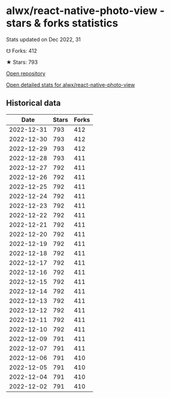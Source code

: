# alwx/react-native-photo-view - stars & forks statistics

Stats updated on Dec 2022, 31

☋ Forks: 412

★ Stars: 793

[Open repository](https://github.com/alwx/react-native-photo-view)

[Open detailed stats for alwx/react-native-photo-view](https://reviewgithub.com/rep/alwx/react-native-photo-view)

## Historical data
| Date | Stars | Forks |
|------|-------|-------|
| 2022-12-31 | 793 | 412 | 
| 2022-12-30 | 793 | 412 | 
| 2022-12-29 | 793 | 412 | 
| 2022-12-28 | 793 | 411 | 
| 2022-12-27 | 792 | 411 | 
| 2022-12-26 | 792 | 411 | 
| 2022-12-25 | 792 | 411 | 
| 2022-12-24 | 792 | 411 | 
| 2022-12-23 | 792 | 411 | 
| 2022-12-22 | 792 | 411 | 
| 2022-12-21 | 792 | 411 | 
| 2022-12-20 | 792 | 411 | 
| 2022-12-19 | 792 | 411 | 
| 2022-12-18 | 792 | 411 | 
| 2022-12-17 | 792 | 411 | 
| 2022-12-16 | 792 | 411 | 
| 2022-12-15 | 792 | 411 | 
| 2022-12-14 | 792 | 411 | 
| 2022-12-13 | 792 | 411 | 
| 2022-12-12 | 792 | 411 | 
| 2022-12-11 | 792 | 411 | 
| 2022-12-10 | 792 | 411 | 
| 2022-12-09 | 791 | 411 | 
| 2022-12-07 | 791 | 411 | 
| 2022-12-06 | 791 | 410 | 
| 2022-12-05 | 791 | 410 | 
| 2022-12-04 | 791 | 410 | 
| 2022-12-02 | 791 | 410 | 

